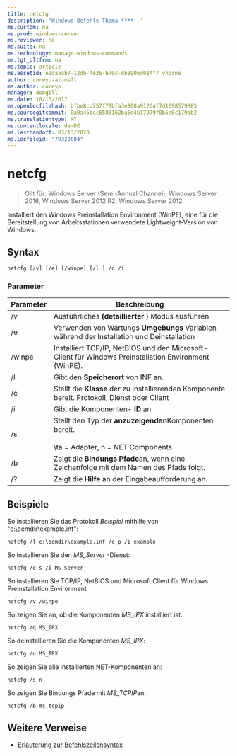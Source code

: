 ```yaml
---
title: netcfg
description: 'Windows-Befehle Thema ****- '
ms.custom: na
ms.prod: windows-server
ms.reviewer: na
ms.suite: na
ms.technology: manage-windows-commands
ms.tgt_pltfrm: na
ms.topic: article
ms.assetid: e2daaab7-12db-4e36-b70c-db8906d084f7 vhorne
author: coreyp-at-msft
ms.author: coreyp
manager: dongill
ms.date: 10/16/2017
ms.openlocfilehash: bfbe8cd757f78bfa3e808a9126af7d1698579885
ms.sourcegitcommit: 0a0a45bec6583162ba5e4b17979f0b5a0c179ab2
ms.translationtype: MT
ms.contentlocale: de-DE
ms.lasthandoff: 03/13/2020
ms.locfileid: "79320004"
---
```

# <a name="netcfg"></a>netcfg

>Gilt für: Windows Server (Semi-Annual Channel), Windows Server 2016, Windows Server 2012 R2, Windows Server 2012

Installiert den Windows Preinstallation Environment (WinPE), eine für die Bereitstellung von Arbeitsstationen verwendete Lightweight-Version von Windows.
## <a name="syntax"></a>Syntax
```
netcfg [/v] [/e] [/winpe] [/l ] /c /i
```
### <a name="parameters"></a>Parameter
|Parameter|Beschreibung|
|-------|--------|
|/v|Ausführliches **(detaillierter** ) Modus ausführen|
|/e|Verwenden von Wartungs **Umgebungs** Variablen während der Installation und Deinstallation|
|/winpe|Installiert TCP/IP, NetBIOS und den Microsoft-Client für Windows Preinstallation Environment (WinPE).|
|/l|Gibt den **Speicherort** von INF an.|
|/c|Stellt die **Klasse** der zu installierenden Komponente bereit. Protokoll, Dienst oder Client|
|/i|Gibt die Komponenten- **ID** an.|
|/s|Stellt den Typ der **anzuzeigenden**Komponenten bereit.<br /><br />\ta = Adapter, n = NET Components|
|/b|Zeigt die **Bindungs Pfade**an, wenn eine Zeichenfolge mit dem Namen des Pfads folgt.|
|/?|Zeigt die **Hilfe** an der Eingabeaufforderung an.|

## <a name="BKMK_Examples"></a>Beispiele

So installieren Sie das Protokoll *Beispiel* mithilfe von "c:\oemdir\example.inf":
```
netcfg /l c:\oemdir\example.inf /c p /i example
```
So installieren Sie den *MS_Server* -Dienst:
```
netcfg /c s /i MS_Server
```
So installieren Sie TCP/IP, NetBIOS und Microsoft Client für Windows Preinstallation Environment
```
netcfg /v /winpe
```
So zeigen Sie an, ob die Komponenten *MS_IPX* installiert ist:
```
netcfg /q MS_IPX
```
So deinstallieren Sie die Komponenten *MS_IPX*:
```
netcfg /u MS_IPX
```
So zeigen Sie alle installierten NET-Komponenten an:
```
netcfg /s n
```
So zeigen Sie Bindungs Pfade mit *MS_TCPIP*an:
```
netcfg /b ms_tcpip
```
## <a name="additional-references"></a>Weitere Verweise
-   [Erläuterung zur Befehlszeilensyntax](command-line-syntax-key.md)
